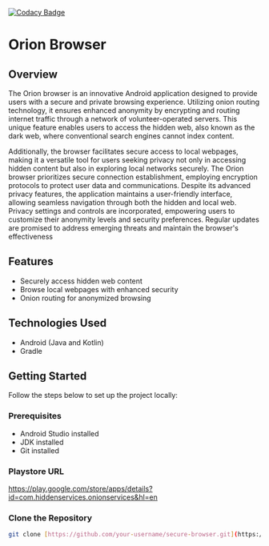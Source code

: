 [![Codacy Badge](https://app.codacy.com/project/badge/Grade/94c252c8ce904c4cbbc4146a463b4d9e)](https://app.codacy.com/gh/msmannan00/Genesis-Android/dashboard?utm_source=gh&utm_medium=referral&utm_content=&utm_campaign=Badge_grade)

# Orion Browser

## Overview
The Orion browser is an innovative Android application designed to provide users with a secure and private browsing experience. Utilizing onion routing technology, it ensures enhanced anonymity by encrypting and routing internet traffic through a network of volunteer-operated servers. This unique feature enables users to access the hidden web, also known as the dark web, where conventional search engines cannot index content.

Additionally, the browser facilitates secure access to local webpages, making it a versatile tool for users seeking privacy not only in accessing hidden content but also in exploring local networks securely. The Orion browser prioritizes secure connection establishment, employing encryption protocols to protect user data and communications. Despite its advanced privacy features, the application maintains a user-friendly interface, allowing seamless navigation through both the hidden and local web. Privacy settings and controls are incorporated, empowering users to customize their anonymity levels and security preferences. Regular updates are promised to address emerging threats and maintain the browser's effectiveness

## Features
- Securely access hidden web content
- Browse local webpages with enhanced security
- Onion routing for anonymized browsing

## Technologies Used
- Android (Java and Kotlin)
- Gradle

## Getting Started
Follow the steps below to set up the project locally:

### Prerequisites
- Android Studio installed
- JDK installed
- Git installed

### Playstore URL
https://play.google.com/store/apps/details?id=com.hiddenservices.onionservices&hl=en

### Clone the Repository
```bash
git clone [https://github.com/your-username/secure-browser.git](https://github.com/msmannan00/Genesis-Android.git)https://github.com/msmannan00/Genesis-Android.git
